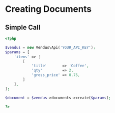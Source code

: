 # Creating Documents

## Simple Call

```php
<?php

$vendus = new Vendus\Api('YOUR_API_KEY');
$params = [
    'items' => [
        [
            'title'       => 'Coffee',
            'qty'         => 2,
            'gross_price' => 0.75, 
        ]
    ],
];

$document = $vendus->documents->create($params);

?>
```